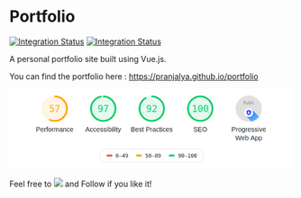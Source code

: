 # Portfolio

[![Integration Status](https://github.com/Pranjalya/portfolio/workflows/Continous%20Integration%20for%20Portfolio/badge.svg)](https://github.com/Pranjalya/portfolio/workflows/Continous%20Integration%20for%20Portfolio/badge.svg) [![Integration Status](https://github.com/Pranjalya/portfolio/workflows/Deploy%20to%20GitHub%20pages/badge.svg)](https://github.com/Pranjalya/portfolio/workflows/Deploy%20to%20GitHub%20pages/badge.svg)

A personal portfolio site built using Vue.js.

You can find the portfolio here : https://pranjalya.github.io/portfolio

![lighthouse](https://github.com/Pranjalya/portfolio/blob/master/tenous_files/lighthouse.png)

Feel free to <img src="https://img.icons8.com/material-sharp/24/000000/star--v2.png"/> and Follow if you like it!
